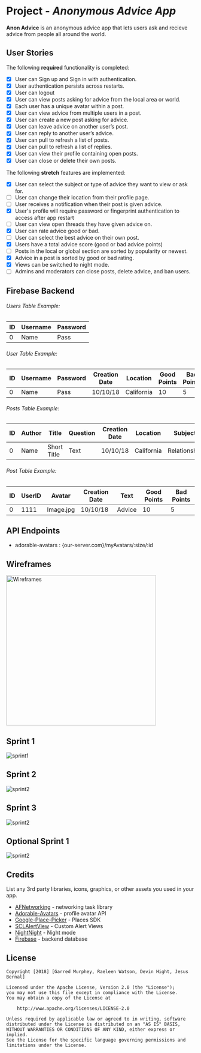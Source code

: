 # Project - *Anonymous Advice App*

**Anon Advice** is an anonymous advice app that lets users ask and recieve advice from people all around the world.

## User Stories

The following **required** functionality is completed:

- [x]  User can Sign up and Sign in with authentication.
- [x]  User authentication persists across restarts.
- [x]   User can logout
- [x]  User can view posts asking for advice from the local area or world.
- [x]  Each user has a unique avatar within a post.
- [X]  User can view advice from multiple users in a post.
- [X]  User can create a new post asking for advice.
- [X]  User can leave advice on another user’s post.
- [x]  User can reply to another user’s advice.
- [x]  User can pull to refresh a list of posts.
- [x]  User can pull to refresh a list of replies.
- [X]  User can view their profile containing open posts.
- [X]  User can close or delete their own posts.

The following **stretch** features are implemented:

- [X]  User can select the subject or type of advice they want to view or ask for.
- [ ]  User can change their location from their profile page.
- [ ]  User receives a notification when their post is given advice.
- [x]  User's profile will require password or fingerprint authentication to access after app restart
- [ ]  User can view open threads they have given advice on.
- [X]  User can rate advice good or bad.
- [ ]  User can select the best advice on their own post.
- [X]  Users have a total advice score (good or bad advice points)
- [ ]  Posts in the local or global section are sorted by popularity or newest.
- [X]  Advice in a post is sorted by good or bad rating.
- [x]  Views can be switched to night mode.
- [ ]  Admins and moderators can close posts, delete advice, and ban users.

## Firebase Backend

###### Users Table Example: ######

| ID | Username | Password |
| --- | --- | --- |
| 0 | Name | Pass |

###### User Table Example: ######

| ID | Username | Password | Creation Date | Location | Good Points | Bad Points |
| --- | --- | --- | --- | --- | --- | --- |
| 0 | Name | Pass | 10/10/18 | California | 10 | 5 |

###### Posts Table Example: ######

| ID | Author | Title | Question | Creation Date | Location | Subject | Reply Count |
| --- | --- | --- | --- | --- | --- | --- | --- |
| 0 | Name | Short Title | Text | 10/10/18 | California | Relationship | 5 |

###### Post Table Example: ######

| ID | UserID | Avatar | Creation Date | Text | Good Points | Bad Points |
| --- | --- | --- | --- | --- | --- | --- |
| 0 | 1111 | Image.jpg | 10/10/18 | Advice | 10 | 5 |

## API Endpoints

- adorable-avatars : {our-server.com}/myAvatars/:size/:id

## Wireframes

<img src='https://i.imgur.com/RSIVa5Z.png' title='Wireframes' width='400' alt='Wireframes' />

## Sprint 1

<img src='https://imgur.com/jr3qrPL.gif' title='Part 1' width='' alt='sprint1' />

## Sprint 2
<img src='https://i.imgur.com/9C1VI15.gif' title='Wireframes' width='' alt='sprint2' />

## Sprint 3
<img src='https://i.imgur.com/43P4YsC.gif' title='Wireframes' width='' alt='sprint2' />

## Optional Sprint 1
<img src='https://imgur.com/qTXBmdO.gif' title='Wireframes' width='' alt='sprint2' />

## Credits

List any 3rd party libraries, icons, graphics, or other assets you used in your app.

- [AFNetworking](https://github.com/AFNetworking/AFNetworking) - networking task library
- [Adorable-Avatars](https://github.com/adorableio/avatars-api-middleware) - profile avatar API
- [Google-Place-Picker](https://developers.google.com/places/android-sdk/placepicker) - Places SDK
- [SCLAlertView](https://github.com/vikmeup/SCLAlertView-Swift) - Custom Alert Views
- [NightNight](https://github.com/Draveness/NightNight) - Night mode
- [Firebase](https://firebase.google.com/) - backend database

## License

    Copyright [2018] [Garred Murphey, Raeleen Watson, Devin Hight, Jesus Bernal]

    Licensed under the Apache License, Version 2.0 (the "License");
    you may not use this file except in compliance with the License.
    You may obtain a copy of the License at

        http://www.apache.org/licenses/LICENSE-2.0

    Unless required by applicable law or agreed to in writing, software
    distributed under the License is distributed on an "AS IS" BASIS,
    WITHOUT WARRANTIES OR CONDITIONS OF ANY KIND, either express or implied.
    See the License for the specific language governing permissions and
    limitations under the License.
